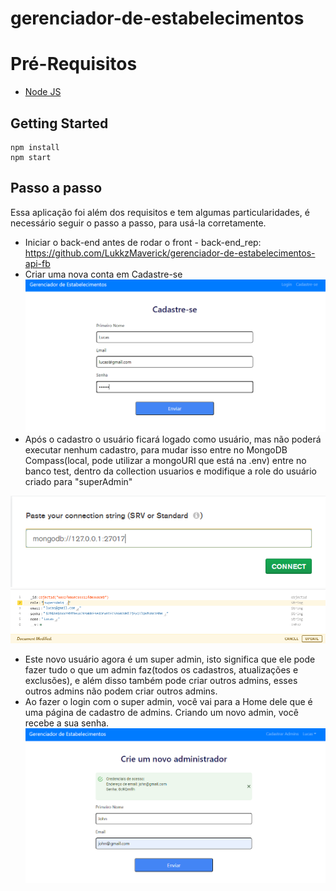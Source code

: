 # gerenciador-de-estabelecimentos

# Pré-Requisitos

 - [Node JS](https://nodejs.org/en/)

## Getting Started
    npm install   
    npm start

## Passo a passo
Essa aplicação foi além dos requisitos e tem algumas particularidades, é necessário seguir o passo a passo, para usá-la corretamente.

- Iniciar o back-end antes de rodar o front - back-end_rep: https://github.com/LukkzMaverick/gerenciador-de-estabelecimentos-api-fb
- Criar uma nova conta em Cadastre-se
![](/readmeImages/cadastrar.png)
- Após o cadastro o usuário ficará logado como usuário, mas não poderá executar nenhum cadastro, para mudar isso entre no MongoDB Compass(local, pode utilizar a mongoURI que está na .env) entre no banco test, dentro da collection usuarios e modifique a role do usuário criado para "superAdmin"

![](/readmeImages/connectionString.png)
![](/readmeImages/superAdmin.png)

- Este novo usuário agora é um super admin, isto significa que ele pode fazer tudo o que um admin faz(todos os cadastros, atualizações e exclusões), e além disso também pode criar outros admins, esses outros admins não podem criar outros admins.
- Ao fazer o login com o super admin, você vai para a Home dele que é uma página de cadastro de admins. Criando um novo admin, você recebe a sua senha.
![](/readmeImages/cadastrarAdmin.png)
